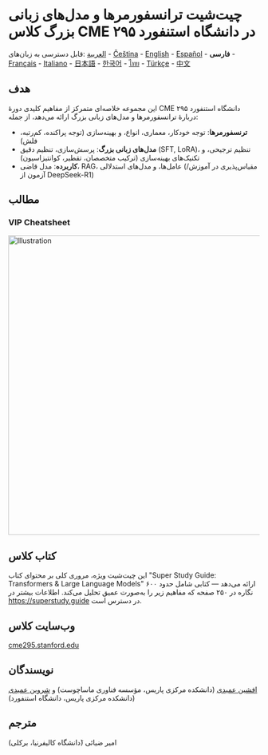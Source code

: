 # چیت‌شیت‌ ترانسفورمرها و مدل‌های زبانی بزرگ کلاس CME ۲۹۵ در دانشگاه استنفورد
قابل دسترسی به زبان‌های: <span dir="ltr">[العربية](https://github.com/afshinea/stanford-cme-295-transformers-large-language-models/tree/main/ar) - [Čeština](https://github.com/afshinea/stanford-cme-295-transformers-large-language-models/tree/main/cs) - [English](https://github.com/afshinea/stanford-cme-295-transformers-large-language-models/tree/main/en) - [Español](https://github.com/afshinea/stanford-cme-295-transformers-large-language-models/tree/main/es) - **فارسی** - [Français](https://github.com/afshinea/stanford-cme-295-transformers-large-language-models/tree/main/fr) - [Italiano](https://github.com/afshinea/stanford-cme-295-transformers-large-language-models/tree/main/it) - [日本語](https://github.com/afshinea/stanford-cme-295-transformers-large-language-models/tree/main/ja) - [한국어](https://github.com/afshinea/stanford-cme-295-transformers-large-language-models/tree/main/ko) - [ไทย](https://github.com/afshinea/stanford-cme-295-transformers-large-language-models/tree/main/th) - [Türkçe](https://github.com/afshinea/stanford-cme-295-transformers-large-language-models/tree/main/tr) - [中文](https://github.com/afshinea/stanford-cme-295-transformers-large-language-models/tree/main/zh)
</span>

## هدف
این مجموعه خلاصه‌ای متمرکز از مفاهیم کلیدی دورۀ CME ۲۹۵ دانشگاه استنفورد دربارۀ ترانسفورمرها و مدل‌های زبانی بزرگ ارائه می‌دهد، از جمله:
- **ترنسفورمرها**: توجه خودکار، معماری، انواع، و بهینه‌سازی (توجه پراکنده، کم‌رتبه، فلش)
- **مدل‌های زبانی بزرگ**: پرسش‌سازی، تنظیم دقیق (SFT, LoRA)، تنظیم ترجیحی، و تکنیک‌های بهینه‌سازی (ترکیب متخصصان، تقطیر، کوانتیزاسیون)
- **کاربرده**: مدل قاضی، RAG، عامل‌ها، و مدل‌های استدلالی (مقیاس‌پذیری در آموزش/آزمون از DeepSeek-R1)

## مطالب
### VIP Cheatsheet
<a href="https://github.com/afshinea/stanford-cme-295-transformers-large-language-models/blob/main/fa/cheatsheet-transformers-large-language-models.pdf"><img src="https://cme295.stanford.edu/cheatsheet-fa.png" alt="Illustration" width="600px"/></a>

## کتاب کلاس
این چیت‌شیت ویژه، مروری کلی بر محتوای کتاب "Super Study Guide: Transformers & Large Language Models" ارائه می‌دهد — کتابی شامل حدود ۶۰۰ نگاره در ۲۵۰ صفحه که مفاهیم زیر را به‌صورت عمیق تحلیل می‌کند. اطلاعات بیشتر در https://superstudy.guide در دسترس است.

## وب‌سایت کلاس
[cme295.stanford.edu](https://cme295.stanford.edu/)

## نویسندگان
[افشین عمیدی](https://www.linkedin.com/in/afshineamidi/) (دانشکده مرکزی پاریس، مؤسسه فناوری ماساچوست) و [شروین عمیدی](https://www.linkedin.com/in/shervineamidi/) (دانشکده مرکزی پاریس، دانشگاه استنفورد)

## مترجم
امیر ضیائی (َدانشگاه کالیفرنیا، برکلی)